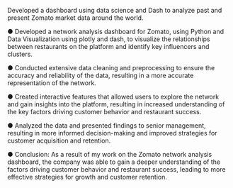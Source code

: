 Developed a dashboard using data science and Dash to analyze past and present Zomato market data
around the world.

● Developed a network analysis dashboard for Zomato, using Python and Data Visualization using
plotly and dash, to visualize the relationships between restaurants on the platform and identify
key influencers and clusters.

● Conducted extensive data cleaning and preprocessing to ensure the accuracy and reliability of
the data, resulting in a more accurate representation of the network.

● Created interactive features that allowed users to explore the network and gain insights into the
platform, resulting in increased understanding of the key factors driving customer behavior and
restaurant success.

● Analyzed the data and presented findings to senior management, resulting in more informed
decision-making and improved strategies for customer acquisition and retention.

● Conclusion: As a result of my work on the Zomato network analysis dashboard, the company was
able to gain a deeper understanding of the factors driving customer behavior and restaurant
success, leading to more effective strategies for growth and customer retention.
